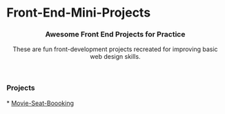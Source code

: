 # Front-End-Mini-Projects

<div align="center"> 

  <h3 align="center">
   Awesome Front End Projects for Practice
 </h3>
 
 <p>These are fun front-development projects recreated for improving basic web design skills.</p>
    <br />
   
  </div>
  
  <h3>Projects</h3>
  * <a href="Movie-Seat-Booking">Movie-Seat-Boooking</a>
